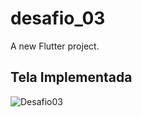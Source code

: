 # desafio_03

A new Flutter project.

## Tela Implementada


![Desafio03](https://user-images.githubusercontent.com/105791594/189551747-9cb65981-349a-4d5f-be11-3a23a133998b.gif)
